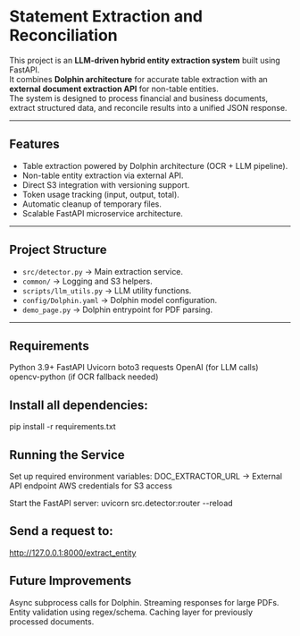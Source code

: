 # Statement Extraction and Reconciliation

This project is an **LLM-driven hybrid entity extraction system** built using FastAPI.  
It combines **Dolphin architecture** for accurate table extraction with an **external document extraction API** for non-table entities.  
The system is designed to process financial and business documents, extract structured data, and reconcile results into a unified JSON response.

---

## Features
- Table extraction powered by Dolphin architecture (OCR + LLM pipeline).
- Non-table entity extraction via external API.
- Direct S3 integration with versioning support.
- Token usage tracking (input, output, total).
- Automatic cleanup of temporary files.
- Scalable FastAPI microservice architecture.

---

## Project Structure
- `src/detector.py` → Main extraction service.
- `common/` → Logging and S3 helpers.
- `scripts/llm_utils.py` → LLM utility functions.
- `config/Dolphin.yaml` → Dolphin model configuration.
- `demo_page.py` → Dolphin entrypoint for PDF parsing.

---



## Requirements

Python 3.9+
FastAPI
Uvicorn
boto3
requests
OpenAI (for LLM calls)
opencv-python (if OCR fallback needed)

## Install all dependencies:

pip install -r requirements.txt

## Running the Service

Set up required environment variables:
DOC_EXTRACTOR_URL → External API endpoint
AWS credentials for S3 access

Start the FastAPI server:
uvicorn src.detector:router --reload


## Send a request to:

http://127.0.0.1:8000/extract_entity

## Future Improvements

Async subprocess calls for Dolphin.
Streaming responses for large PDFs.
Entity validation using regex/schema.
Caching layer for previously processed documents.
